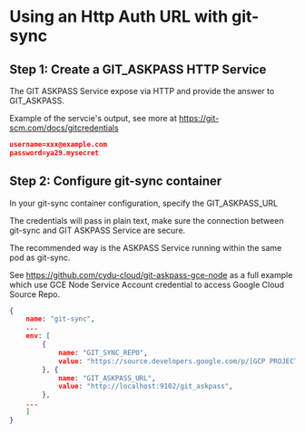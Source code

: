 # Using an Http Auth URL with git-sync

## Step 1: Create a GIT_ASKPASS HTTP Service

The GIT ASKPASS Service expose via HTTP and provide the answer to GIT_ASKPASS.

Example of the servcie's output, see more at https://git-scm.com/docs/gitcredentials

```json
username=xxx@example.com
password=ya29.mysecret
```

## Step 2: Configure git-sync container

In your git-sync container configuration, specify the GIT_ASKPASS_URL

The credentials will pass in plain text, make sure the connection between git-sync
and GIT ASKPASS Service are secure.

The recommended way is the ASKPASS Service running within the same pod as git-sync.

See https://github.com/cydu-cloud/git-askpass-gce-node as a full example which use GCE Node Service Account credential to access Google Cloud Source Repo.

```json
{
    name: "git-sync",
    ...
    env: [
        {
            name: "GIT_SYNC_REPO",
            value: "https://source.developers.google.com/p/[GCP PROJECT ID]/r/[REPO NAME]"
        }, {
            name: "GIT_ASKPASS_URL",
            value: "http://localhost:9102/git_askpass",
        },
    ...
    ]
}
```
